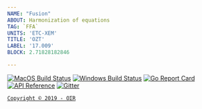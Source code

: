 ```yaml
---
NAME: "Fusion"
ABOUT: Harmonization of equations
TAG: `FFA`
UNITS: 'ETC-XEM'
TITLE: 'OZT'
LABEL: '17.009'
BLOCK: 2.71828182846

---
```

[![MacOS Build Status](https://circleci.com/gh/ethereumproject/go-ethereum/tree/master.svg?style=shield)](https://circleci.com/gh/ethereumproject/go-ethereum/tree/master)
[![Windows Build Status](https://ci.appveyor.com/api/projects/status/github/ethereumproject/go-ethereum?svg=true)](https://ci.appveyor.com/project/splix/go-ethereum)
[![Go Report Card](https://goreportcard.com/badge/github.com/ethereumproject/go-ethereum)](https://goreportcard.com/report/github.com/ethereumproject/go-ethereum)
[![API Reference](https://camo.githubusercontent.com/915b7be44ada53c290eb157634330494ebe3e30a/68747470733a2f2f676f646f632e6f72672f6769746875622e636f6d2f676f6c616e672f6764646f3f7374617475732e737667
)](https://godoc.org/github.com/ethereumproject/go-ethereum)
[![Gitter](https://badges.gitter.im/Join%20Chat.svg)](https://gitter.im/ethereumproject/go-ethereum?utm_source=badge&utm_medium=badge&utm_campaign=pr-badge)


[` Copyright © 2019 - OΣR `](https://github.com/0ZT/OZT/blob/master/Information)

